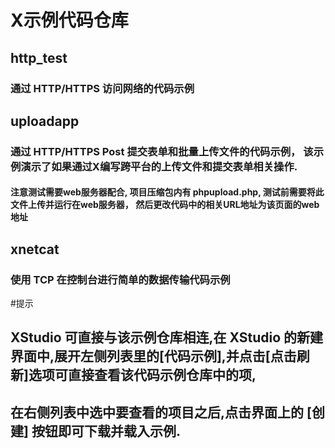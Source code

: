 # X示例代码仓库

## http_test
### 通过 HTTP/HTTPS 访问网络的代码示例

## uploadapp
### 通过 HTTP/HTTPS Post 提交表单和批量上传文件的代码示例， 该示例演示了如果通过X编写跨平台的上传文件和提交表单相关操作.
#### 注意测试需要web服务器配合, 项目压缩包内有 phpupload.php, 测试前需要将此文件上传并运行在web服务器， 然后更改代码中的相关URL地址为该页面的web地址

## xnetcat
### 使用 TCP 在控制台进行简单的数据传输代码示例


#提示

## XStudio 可直接与该示例仓库相连,在 XStudio 的新建界面中,展开左侧列表里的[代码示例],并点击[点击刷新]选项可直接查看该代码示例仓库中的项,
## 在右侧列表中选中要查看的项目之后,点击界面上的 [创建] 按钮即可下载并载入示例.
